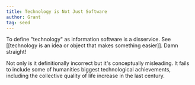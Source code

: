 ```yaml
---
title: Technology is Not Just Software
author: Grant
tag: seed
---
```


To define "technology" as information software is a disservice. See [[technology is an idea or object that makes something easier]]. Damn straight!

Not only is it definitionally incorrect but it's conceptually misleading. It fails to include some of humanities biggest technological achievements, including the collective quality of life increase in the last century.
